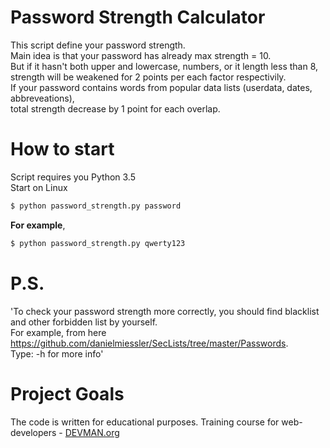 # Password Strength Calculator

This script define your password strength.  
Main idea is that your password has already max strength = 10.  
But if it hasn't both upper and lowercase, numbers, or it length less than 8,  
strength will be weakened for 2 points per each factor respectivily.  
If your password contains words from popular data lists (userdata, dates, abbreveations),  
total strength decrease by 1 point for each overlap.  

# How to start

Script requires you Python 3.5  
Start on Linux  
```bash
$ python password_strength.py password
```
**For example**, 
```bash
$ python password_strength.py qwerty123
```

# P.S.

'To check your password strength more correctly, you should find blacklist and other forbidden list by yourself.  
For example, from here https://github.com/danielmiessler/SecLists/tree/master/Passwords.  
Type: -h for more info'

# Project Goals

The code is written for educational purposes. Training course for web-developers - [DEVMAN.org](https://devman.org)
